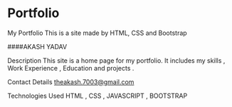# Portfolio

My Portfolio
This is a site made by HTML, CSS and Bootstrap

####AKASH YADAV

Description
This site is a home page for my portfolio. It includes my skills , Work Experience , Education and projects .

Contact Details
theakash.7003@gmail.com

Technologies Used
HTML , CSS , JAVASCRIPT , BOOTSTRAP
